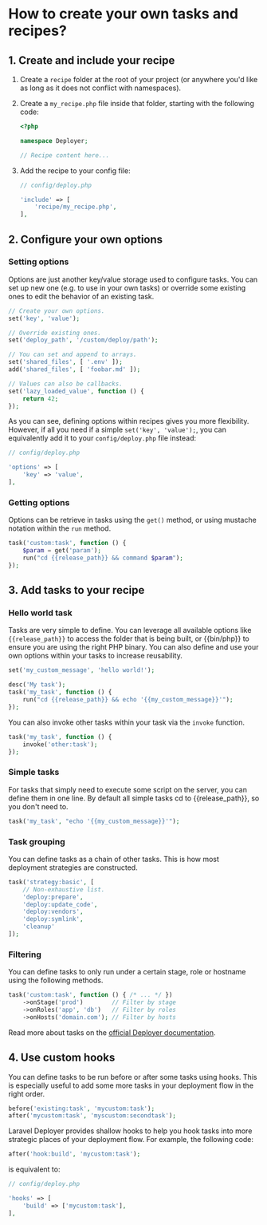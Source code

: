 # How to create your own tasks and recipes?

## 1. Create and include your recipe

1. Create a `recipe` folder at the root of your project (or anywhere you'd like as long as it does not conflict with namespaces).
    
2. Create a `my_recipe.php` file inside that folder, starting with the following code:
    
    ```php
    <?php

    namespace Deployer;

    // Recipe content here...
    ```
        
3. Add the recipe to your config file:
    
    ```php
    // config/deploy.php

    'include' => [
        'recipe/my_recipe.php',
    ],
    ```

## 2. Configure your own options

### Setting options
Options are just another key/value storage used to configure tasks. You can set up new one (e.g. to use in your own tasks) or override some existing ones to edit the behavior of an existing task.

```php
// Create your own options.
set('key', 'value');

// Override existing ones.
set('deploy_path', '/custom/deploy/path');

// You can set and append to arrays.
set('shared_files', [ '.env' ]);
add('shared_files', [ 'foobar.md' ]);

// Values can also be callbacks.
set('lazy_loaded_value', function () {
    return 42;
});
```

As you can see, defining options within recipes gives you more flexibility. However, if all you need if a simple `set('key', 'value');`, you can equivalently add it to your `config/deploy.php` file instead:

```php
// config/deploy.php

'options' => [
    'key' => 'value',
],
```

### Getting options
Options can be retrieve in tasks using the `get()` method, or using mustache notation within the `run` method.

```php
task('custom:task', function () {
    $param = get('param');
    run("cd {{release_path}} && command $param");
});
```

## 3. Add tasks to your recipe

### Hello world task

Tasks are very simple to define. You can leverage all available options like `{{release_path}}` to access the folder that is being built, or {{bin/php}} to ensure you are using the right PHP binary. You can also define and use your own options within your tasks to increase reusability. 

```php
set('my_custom_message', 'hello world!');

desc('My task');
task('my_task', function () {
    run("cd {{release_path}} && echo '{{my_custom_message}}'");
});
```

You can also invoke other tasks within your task via the `invoke` function.

```php
task('my_task', function () {
    invoke('other:task');
});
```

### Simple tasks

For tasks that simply need to execute some script on the server, you can define them in one line. By default all simple tasks cd to {{release_path}}, so you don't need to.

```php
task('my_task', "echo '{{my_custom_message}}'");
```

### Task grouping

You can define tasks as a chain of other tasks. This is how most deployment strategies are constructed.

```php
task('strategy:basic', [
    // Non-exhaustive list.
    'deploy:prepare',
    'deploy:update_code',
    'deploy:vendors',
    'deploy:symlink',
    'cleanup'
]);
```

### Filtering

You can define tasks to only run under a certain stage, role or hostname using the following methods.

```php
task('custom:task', function () { /* ... */ })
    ->onStage('prod')        // Filter by stage
    ->onRoles('app', 'db')   // Filter by roles
    ->onHosts('domain.com'); // Filter by hosts
```

Read more about tasks on the [official Deployer documentation](https://deployer.org/docs/tasks).

## 4. Use custom hooks

You can define tasks to be run before or after some tasks using hooks. This is especially useful to add some more tasks in your deployment flow in the right order.

```php
before('existing:task', 'mycustom:task');
after('mycustom:task', 'myscustom:secondtask');
```

Laravel Deployer provides shallow hooks to help you hook tasks into more strategic places of your deployment flow. For example, the following code:

```php
after('hook:build', 'mycustom:task');
```

is equivalent to:

```php
// config/deploy.php

'hooks' => [
    'build' => ['mycustom:task'],
],
```
